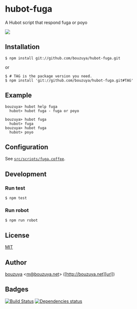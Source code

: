 # hubot-fuga

A Hubot script that respond fuga or poyo

![](http://img.f.hatena.ne.jp/images/fotolife/b/bouzuya/20140819/20140819224923.gif)

## Installation

    $ npm install git://github.com/bouzuya/hubot-fuga.git

or

    $ # TAG is the package version you need.
    $ npm install 'git://github.com/bouzuya/hubot-fuga.git#TAG'

## Example

    bouzuya> hubot help fuga
      hubot> hubot fuga - fuga or poyo

    bouzuya> hubot fuga
      hubot> fuga
    bouzuya> hubot fuga
      hubot> poyo

## Configuration

See [`src/scripts/fuga.coffee`](src/scripts/fuga.coffee).

## Development

### Run test

    $ npm test

### Run robot

    $ npm run robot

## License

[MIT](LICENSE)

## Author

[bouzuya][user] &lt;[m@bouzuya.net][mail]&gt; ([http://bouzuya.net][url])

## Badges

[![Build Status][travis-badge]][travis]
[![Dependencies status][david-dm-badge]][david-dm]

[travis]: https://travis-ci.org/bouzuya/hubot-fuga
[travis-badge]: https://travis-ci.org/bouzuya/hubot-fuga.svg?branch=master
[david-dm]: https://david-dm.org/bouzuya/hubot-fuga
[david-dm-badge]: https://david-dm.org/bouzuya/hubot-fuga.png
[user]: https://github.com/bouzuya
[mail]: mailto:m@bouzuya.net
[url]: http://bouzuya.net
